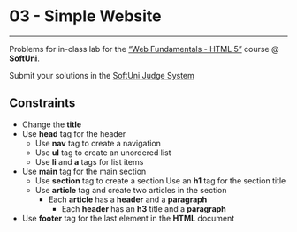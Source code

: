 # 03 - Simple Website
------
Problems for in-class lab for the [“Web Fundamentals - HTML 5”](https://softuni.bg/trainings/2265/web-fundamentals-html5-january-2019/) course @ **SoftUni**.

Submit your solutions in the [SoftUni Judge System](https://judge.softuni.bg/Contests/1136/Introduction-to-HTML-and-CSS)

## Constraints
* Change the **title**
* Use **head** tag for the header
    * Use **nav** tag to create a navigation
    * Use **ul** tag to create an unordered list
    * Use **li** and **a** tags for list items
* Use **main** tag for the main section
    * Use **section** tag to create a section
     Use an **h1** tag for the section title
    * Use **article** tag and create two articles in the section
        * Each **article** has a **header** and a **paragraph**
            * Each **header** has an **h3** title and a **paragraph**
* Use **footer** tag for the last element in the **HTML** document


